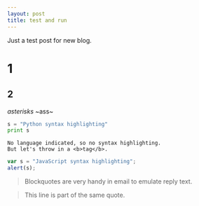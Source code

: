 ```yaml
---
layout: post
title: test and run
---
```

Just a test post for new blog.

# 1
## 2
*asterisks*
~ass~

```python
s = "Python syntax highlighting"
print s
```

```
No language indicated, so no syntax highlighting.
But let's throw in a <b>tag</b>.
```

```javascript
var s = "JavaScript syntax highlighting";
alert(s);
```
> Blockquotes are very handy in email to emulate reply text.

> This line is part of the same quote.
